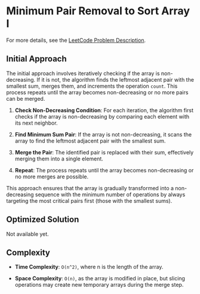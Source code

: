 # Minimum Pair Removal to Sort Array I

For more details, see the [LeetCode Problem Description](https://leetcode.com/problems/minimum-pair-removal-to-sort-array-i/description/).

## Initial Approach

The initial approach involves iteratively checking if the array is non-decreasing. If it is not, the algorithm finds the leftmost adjacent pair with the smallest sum, merges them, and increments the operation `count`. This process repeats until the array becomes non-decreasing or no more pairs can be merged.

1. **Check Non-Decreasing Condition**: For each iteration, the algorithm first checks if the array is non-decreasing by comparing each element with its next neighbor.

1. **Find Minimum Sum Pair**: If the array is not non-decreasing, it scans the array to find the leftmost adjacent pair with the smallest sum.

1. **Merge the Pair**: The identified pair is replaced with their sum, effectively merging them into a single element.

1. **Repeat**: The process repeats until the array becomes non-decreasing or no more merges are possible.

This approach ensures that the array is gradually transformed into a non-decreasing sequence with the minimum number of operations by always targeting the most critical pairs first (those with the smallest sums).

## Optimized Solution

Not available yet.

## Complexity

- **Time Complexity**: `O(n^2)`, where n is the length of the array.

- **Space Complexity**: `O(n)`, as the array is modified in place, but slicing operations may create new temporary arrays during the merge step.
